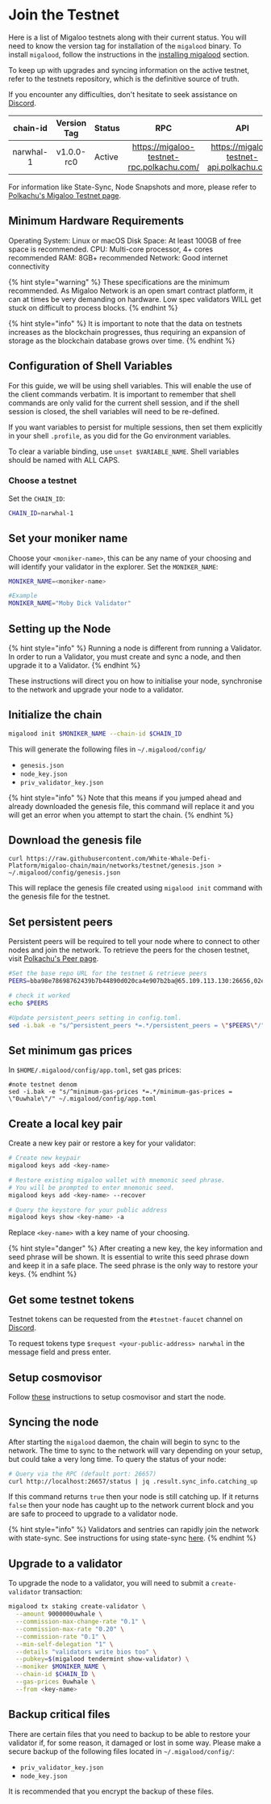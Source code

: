 # Join the Testnet

Here is a list of Migaloo testnets along with their current status. You will need to know the version tag for
installation of the `migalood` binary. To install `migalood`, follow the instructions in
the [installing migalood](../developers/migalood.md) section.

To keep up with upgrades and syncing information on the active testnet, refer to the testnets repository, which is the
definitive source of truth.

If you encounter any difficulties, don't hesitate to seek assistance
on [Discord](https://discord.com/invite/tSxyyCWgYX).

| chain-id  | Version Tag | Status |                     RPC                      |                     API                      |
|:---------:|:-----------:|--------|:--------------------------------------------:|:--------------------------------------------:|
| narwhal-1 | v1.0.0-rc0  | Active | https://migaloo-testnet-rpc.polkachu.com/ | https://migaloo-testnet-api.polkachu.com/ |

For information like State-Sync, Node Snapshots and more, please refer
to [Polkachu's Migaloo Testnet page](https://polkachu.com/testnets/whitewhale).

## Minimum Hardware Requirements

Operating System: Linux or macOS
Disk Space: At least 100GB of free space is recommended.
CPU: Multi-core processor, 4+ cores recommended
RAM: 8GB+ recommended
Network: Good internet connectivity

{% hint style="warning" %}
These specifications are the minimum recommended. As Migaloo Network is an open smart contract platform, it can at times
be very demanding on hardware. Low spec validators WILL get stuck on difficult to process blocks.
{% endhint %}

{% hint style="info" %}
It is important to note that the data on testnets increases as the blockchain progresses, thus requiring an expansion of
storage as the blockchain database grows over time.
{% endhint %}

## Configuration of Shell Variables

For this guide, we will be using shell variables. This will enable the use of the client commands verbatim. It is
important to remember that shell commands are only valid for the current shell session, and if the shell session is
closed, the shell variables will need to be re-defined.

If you want variables to persist for multiple sessions, then set them explicitly in your shell `.profile`, as you did
for the Go environment variables.

To clear a variable binding, use `unset $VARIABLE_NAME`. Shell variables should be named with ALL CAPS.

### Choose a testnet

Set the `CHAIN_ID`:

```bash
CHAIN_ID=narwhal-1
```

## Set your moniker name

Choose your `<moniker-name>`, this can be any name of your choosing and will identify your validator in the explorer.
Set the `MONIKER_NAME`:

```bash
MONIKER_NAME=<moniker-name>

#Example
MONIKER_NAME="Moby Dick Validator"
```

## Setting up the Node

{% hint style="info" %}
Running a node is different from running a Validator. In order to run a Validator, you must create and sync a node, and
then upgrade it to a Validator.
{% endhint %}

These instructions will direct you on how to initialise your node, synchronise to the network and upgrade your node to a
validator.

## **Initialize the chain**

```bash
migalood init $MONIKER_NAME --chain-id $CHAIN_ID
```

This will generate the following files in `~/.migalood/config/`

* `genesis.json`
* `node_key.json`
* `priv_validator_key.json`

{% hint style="info" %}
Note that this means if you jumped ahead and already downloaded the genesis file, this command will replace it and you
will get an error when you attempt to start the chain.
{% endhint %}

## Download the genesis file

```
curl https://raw.githubusercontent.com/White-Whale-Defi-Platform/migaloo-chain/main/networks/testnet/genesis.json > ~/.migalood/config/genesis.json
```

This will replace the genesis file created using `migalood init` command with the genesis file for the testnet.

## **Set persistent peers**

Persistent peers will be required to tell your node where to connect to other nodes and join the network. To retrieve
the peers for the chosen testnet, visit [Polkachu's Peer page](https://polkachu.com/testnets/whitewhale/peers).

```bash
#Set the base repo URL for the testnet & retrieve peers
PEERS=bba98e78698762439b7b44890d020ca4e907b2ba@65.109.113.130:26656,02eb3672077b55c768722db59c117148b858fcd6@107.155.81.114:26656,345d080ab5f4913dae5ff25398d430a52ec75718@116.202.216.113:2000,c3f889bc93d214bbf74e0f41fad263680141a0be@136.243.88.91:3340,7b0ed0c2c62e3bedc000c133a009db477a3b4345@144.76.67.53:2550,236d988e8309dd21472c53ff575865d7558aad31@51.210.223.185:37095,4b491559cf47bc3742d271fec59edc079483ee3b@88.99.3.158:20756,ca412eeff90f68757c26100263a9eb7b43027ae3@65.109.52.178:26656,ff9608cf25564d4695c5cea3f248f81bd570ae19@159.69.194.159:26656,8e04e9183e497560248155fb4266cd02d71fcb27@38.146.3.202:20756,d3e972f5ce127e050c7f940a1ce272c76de483b6@65.144.145.234:26656,b583943b94d3e9a12fe6425684eeee1f8bf42934@142.132.209.236:20756,73700a6e427b1ac51ccec3906091d7e2d5d175b0@95.217.144.107:20756,62a9c8d2a94cd127bc19f26eaa686741b221eb67@148.251.245.158:26656,7c04ce8a7aab9ff4d4d6049fc8a4870d6ecb7c25@65.21.232.185:2000,ed5bb09be55afecc9a32844bb53102fda3b94cee@142.132.154.176:3000,317d44d53b0b67aa040962813637fee139540f34@51.81.57.80:20756,df7806813f798816c0c19151160ad544e7013039@54.174.174.229:26656,bec6c2f30b1f7621f5f83bffb317d74939240c5c@141.95.110.235:26656,ade4d8bc8cbe014af6ebdf3cb7b1e9ad36f412c0@176.9.82.221:20756

# check it worked
echo $PEERS

#Update persistent_peers setting in config.toml.
sed -i.bak -e "s/^persistent_peers *=.*/persistent_peers = \"$PEERS\"/" $HOME/.migalood/config/config.toml
```

## Set minimum gas prices

In `$HOME/.migalood/config/app.toml`, set gas prices:

```
#note testnet denom
sed -i.bak -e "s/^minimum-gas-prices *=.*/minimum-gas-prices = \"0uwhale\"/" ~/.migalood/config/app.toml
```

## **Create a local key pair**

Create a new key pair or restore a key for your validator:

```bash
# Create new keypair
migalood keys add <key-name>

# Restore existing migaloo wallet with mnemonic seed phrase.
# You will be prompted to enter mnemonic seed.
migalood keys add <key-name> --recover

# Query the keystore for your public address
migalood keys show <key-name> -a
```

Replace `<key-name>` with a key name of your choosing.

{% hint style="danger" %}
After creating a new key, the key information and seed phrase will be shown. It is essential to write this seed phrase
down and keep it in a safe place. The seed phrase is the only way to restore your keys.
{% endhint %}

## **Get some testnet tokens**

Testnet tokens can be requested from the `#testnet-faucet` channel on [Discord](https://discord.com/channels/908044702794801233/1069611287149039718).

To request tokens type `$request <your-public-address> narwhal` in the message field and press enter.

## Setup cosmovisor

Follow [these](./gitbook/validators/cosmovisor.md) instructions to setup cosmovisor and start the node.

## Syncing the node

After starting the `migalood` daemon, the chain will begin to sync to the network. The time to sync to the network will vary
depending on your setup, but could take a very long time. To query the status of your node:

```bash
# Query via the RPC (default port: 26657)
curl http://localhost:26657/status | jq .result.sync_info.catching_up
```

If this command returns `true` then your node is still catching up. If it returns `false` then your node has caught up
to the network current block and you are safe to proceed to upgrade to a validator node.

{% hint style="info" %}
Validators and sentries can rapidly join the network with state-sync. See instructions for using
state-sync [here](./gitbook/validators/state_sync.md).
{% endhint %}

## Upgrade to a validator

To upgrade the node to a validator, you will need to submit a `create-validator` transaction:

```bash
migalood tx staking create-validator \
  --amount 9000000uwhale \
  --commission-max-change-rate "0.1" \
  --commission-max-rate "0.20" \
  --commission-rate "0.1" \
  --min-self-delegation "1" \
  --details "validators write bios too" \
  --pubkey=$(migalood tendermint show-validator) \
  --moniker $MONIKER_NAME \
  --chain-id $CHAIN_ID \
  --gas-prices 0uwhale \
  --from <key-name>
```

## Backup critical files

There are certain files that you need to backup to be able to restore your validator if, for some reason, it damaged or
lost in some way. Please make a secure backup of the following files located in `~/.migalood/config/`:

* `priv_validator_key.json`
* `node_key.json`

It is recommended that you encrypt the backup of these files.
